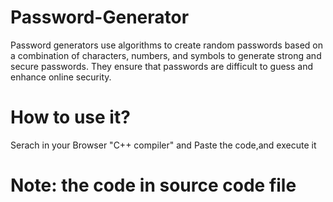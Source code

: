 # Password-Generator
Password generators use algorithms to create random passwords based on a combination of characters, numbers, and symbols to generate strong and secure passwords. They ensure that passwords are difficult to guess and enhance online security.
# How to use it?
Serach in your Browser "C++ compiler" and Paste the code,and execute it
# Note: the code in source code file
